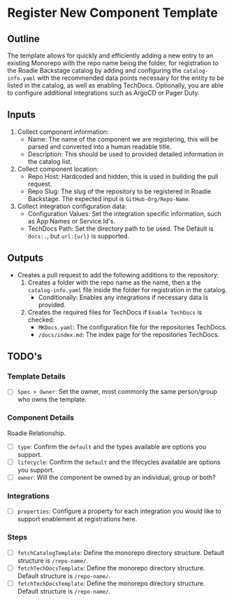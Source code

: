 # Register New Component Template

## Outline
The template allows for quickly and efficiently adding a new entry to an existing Monorepo with the repo name being the folder, for registration to the Roadie Backstage catalog by adding and configuring the `catalog-info.yaml` with the recommended data points necessary for the entity to be listed in the catalog, as well as enabling TechDocs. Optionally, you are able to configure additional integrations such as ArgoCD or Pager Duty.

## Inputs
1. Collect component information:
   - Name: The name of the component we are registering, this will be parsed and converted into a human readable title.
   - Description: This should be used to provided detailed information in the catalog list.
2. Collect component location:
   - Repo Host: Hardcoded and hidden, this is used in building the pull request.
   - Repo Slug: The slug of the repository to be registered in Roadie Backstage. The expected input is `GitHub-Org/Repo-Name`.
3. Collect integration configuration data:
   - Configuration Values: Set the integration specific information, such as App Names or Service Id's.
   - TechDocs Path: Set the directory path to be used. The Default is `docs:.`, but `url:{url}` is supported.

## Outputs
- Creates a pull request to add the following additions to the repository:
  1. Creates a folder with the repo name as the name, then a the `catalog-info.yaml` file inside the folder for registration in the catalog.
     - Conditionally: Enables any integrations if necessary data is provided.
  2. Creates the required files for TechDocs if `Enable TechDocs` is checked:
     - `MKDocs.yaml`: The configuration file for the repositories TechDocs.
     - `/docs/index.md`: The index page for the repositories TechDocs.

## TODO's

### Template Details
- [ ] `Spec > Owner`: Set the owner, most commonly the same person/group who owns the template.

### Component Details
Roadie Relationship.
- [ ] `type`: Confirm the `default` and the types available are options you support.
- [ ] `lifecycle`: Confirm the `default` and the lifecycles available are options you support.
- [ ] `owner`: Will the component be owned by an individual, group or both?

### Integrations
- [ ] `properties`: Configure a property for each integration you would like to support enablement at registrations here.

### Steps
- [ ] `fetchCatalogTemplate`: Define the monorepo directory structure. Default structure is `/repo-name/`.
- [ ] `fetchTechDocsTemplate`: Define the monorepo directory structure. Default structure is `/repo-name/`.
- [ ] `fetchTechDocsTemplate`: Define the monorepo directory structure. Default structure is `/repo-name/`.